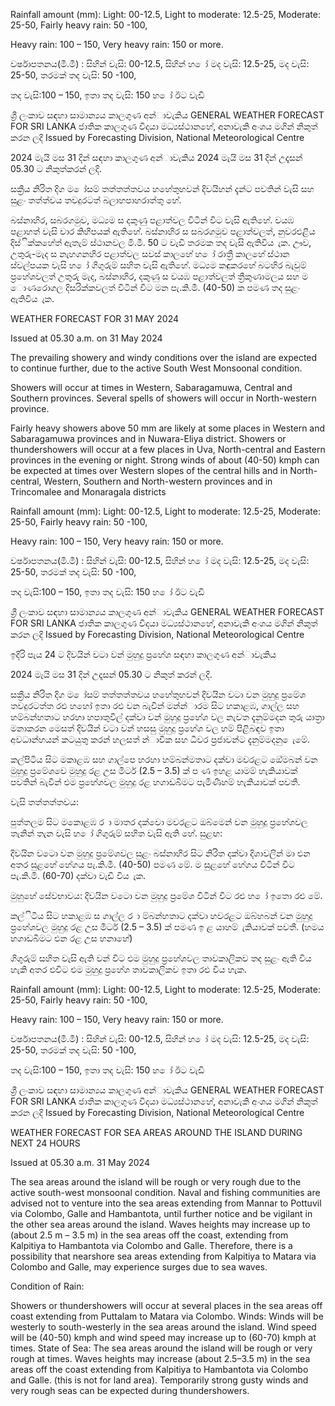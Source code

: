 Rainfall amount (mm): Light: 00-12.5, Light to moderate: 12.5-25, Moderate: 25-50, Fairly heavy rain: 50 -100,

Heavy rain: 100 – 150, Very heavy rain: 150 or more.

වර්ෂාපතනය(මි.මී) : සිහින් වැසි: 00-12.5, සිහින් හ ෝ මද වැසි: 12.5-25, මද වැසි: 25-50, තරමක් තද වැසි: 50 -100,

තද වැසි:100 – 150, ඉතා තද වැසි: 150 හ ෝ ඊට වැඩි

ශ්‍රී ලංකාව සඳහා සාමාන්‍යය කාලගුණ අන්‍ාවැකිය GENERAL WEATHER FORECAST FOR SRI LANKA ජාතික කාලගුණ විදයා මධ්‍යස්ථානහේ, අනාවැකි අංශය මගින් නිකුත් කරන ලදි Issued by Forecasting Division, National Meteorological Centre

2024 මැයි මස 31 දින්‍ සඳහා කාලගුණ අන්‍ාවැකිය 2024 මැයි මස 31 දින්‍ උදෑසන්‍ 05.30 ට නිකුත්කරන්‍ ලදි.

සක්‍රීය නිරිත දිග ම ෝසම් තත්තත්තවය හහේතුහවන් දිවයිහන් දැන්‍ට පවතින්‍ වැසි සහ සුළං තත්ත්වය තවදුරටත් බලාහපාහරාත්තු හේ.

බස්නාහිර, සබරගමුව, මධ්‍යම ස දකුණු පළාත්වල විටින් විට වැසි ඇතිහේ. වයඹ පළාහත් වැසි වාර කිහිපයක් ඇතිහේ. බස්නාහිර ස සබරගමුව පළාත්වලත්, නුවරඑළිය දිස්ික්කහේත් ඇතැම් ස්ථානවල මි.මී. 50 ට වැඩි තරමක තද වැසි ඇතිවිය ැක. ඌව, උතුරු-මැද ස නැහගනහිර පළාත්වල සවස් කාලහේ හ ෝ රාත්‍රී කාලහේ ස්ථාන ස්වල්පයක වැසි හ ෝ ගිගුරුම් සහිත වැසි ඇතිහේ. මධ්‍යම කඳුකරහේ බටහිර බැවුම් ප්‍රහේශවලත් උතුරු මැද, බස්නාහිර, දකුණු ස වයඹ පළාත්වලත් ත්‍රීකුණාමලය සහ ම ොණරොගල දිසරික්කවලත් විටින් විට මන පැ.කි.මී. (40-50) ක පමණ තද සුළං ඇතිවිය ැක.

WEATHER FORECAST FOR 31 MAY 2024

Issued at 05.30 a.m. on 31 May 2024

The prevailing showery and windy conditions over the island are expected to continue further, due to the active South West Monsoonal condition.

Showers will occur at times in Western, Sabaragamuwa, Central and Southern provinces. Several spells of showers will occur in North-western province.

Fairly heavy showers above 50 mm are likely at some places in Western and Sabaragamuwa provinces and in Nuwara-Eliya district. Showers or thundershowers will occur at a few places in Uva, North-central and Eastern provinces in the evening or night. Strong winds of about (40-50) kmph can be expected at times over Western slopes of the central hills and in North-central, Western, Southern and North-western provinces and in Trincomalee and Monaragala districts

Rainfall amount (mm): Light: 00-12.5, Light to moderate: 12.5-25, Moderate: 25-50, Fairly heavy rain: 50 -100,

Heavy rain: 100 – 150, Very heavy rain: 150 or more.

වර්ෂාපතනය(මි.මී) : සිහින් වැසි: 00-12.5, සිහින් හ ෝ මද වැසි: 12.5-25, මද වැසි: 25-50, තරමක් තද වැසි: 50 -100,

තද වැසි:100 – 150, ඉතා තද වැසි: 150 හ ෝ ඊට වැඩි

ශ්‍රී ලංකාව සඳහා සාමාන්‍යය කාලගුණ අන්‍ාවැකිය GENERAL WEATHER FORECAST FOR SRI LANKA ජාතික කාලගුණ විදයා මධ්‍යස්ථානහේ, අනාවැකි අංශය මගින් නිකුත් කරන ලදි Issued by Forecasting Division, National Meteorological Centre

ඉදිරි පැය 24 ට දිවයින්‍ වටා වන්‍ මුහුදු ප්‍රහේශ සඳහා කාලගුණ අන්‍ාවැකිය

2024 මැයි මස 31 දින්‍ උදෑසන්‍ 05.30 ට නිකුත් කරන්‍ ලදි.

සක්‍රීය නිරිත දිග ම ෝසම් තත්තත්තවය හහේතුහවන් දිවයින වටා වන මුහුදු ප්‍රමේශ තවදුරටත්ත රළු හහෝ ඉතා රළු වන බැවින් මන්න්‍ාරම සිට හකාළඹ, ගාල්ල සහ හම්බන්හතාට හරහා හපාතුවිල් දක්වා වන්‍ මුහුදු ප්‍රහේශ වල නැවත දැනුම්මදන තුරු යාත්‍රා මනාකරන මෙසත් දිවයින්‍ වටා වන්‍ හසසු මුහුදු ප්‍රහේශ වල හම් පිළිබඳව ඉතා අවධාන්‍හයන් කටයුතු කරන්‍ හලසත් න්‍ාවික සහ ධීවර ප්‍රජාවන්ට දැනුම්මදනු ෙැමේ.

කල්පිටිය සිට මකාළඹ සහ ගාල්පෙ හරහා හම්බන්මතාට දක්වා මවරළට ඔේමබන් වන මුහුදු ප්‍රමේශවෙ මුහුදු රළ උස මීටර් (2.5 – 3.5) ක් ප ණ ඉහළ යාමම් හැකියාවක් පවතින්‍ බැවින් එම ප්‍රහේශවල මුහුදු රළ හගාඩබිමට පැමිණීහම් හැකියාවක් පවතී.

වැසි තත්තත්තවය:

පුත්තලම සිට මකොළඹ ර ා මාතර දක්වො මවරළට ඔබ්මෙන් වන මුහුදු ප්‍රහේශවල තැනින් තැන වැසි හ ෝ ගිගුරුම් සහිත වැසි ඇති හේ. සුළඟ:

දිවයින වටො වන මුහුදු ප්‍රමේශවල සුළං බස්නාහිර සිට නිරිත දක්වා දිශාවලින් මා එන අතර සුළහේ හේගය පැ.කි.මී. (40-50) පමණ මේ. ම සුළහේ හේගය විටින් විට පැ.කි.මී. (60-70) දක්වා වැඩි විය ැක.

මුහුහේ සේවභාවය: දිවයින වටො වන මුහුදු ප්‍රමේශ විටින් විට රළු හ ෝ ඉතො රළු මේ.

කල්ිටිය සිට හකාළඹ ස ගාල්ල ර ා ම්බන්හතාට දක්වා හවරළට ඔබ්හබන් වන මුහුදු ප්‍රහේශවල මුහුදු රළ උස මීටර් (2.5 – 3.5) ක් පමණ ඉ ළ යාහම් ැකියාවක් පවතී. (හමය හගාඩබිමට එන රළ උස හනාහේ)

ගිගුරුම් සහිත වැසි ඇති වන්‍ විට එම මුහුදු ප්‍රහේශවල තාවකාලිකව තද සුළං ඇති විය හැකි අතර එවිට එම මුහුදු ප්‍රහේශ තාවකාලිකව ඉතා රළු විය හැක.

Rainfall amount (mm): Light: 00-12.5, Light to moderate: 12.5-25, Moderate: 25-50, Fairly heavy rain: 50 -100,

Heavy rain: 100 – 150, Very heavy rain: 150 or more.

වර්ෂාපතනය(මි.මී) : සිහින් වැසි: 00-12.5, සිහින් හ ෝ මද වැසි: 12.5-25, මද වැසි: 25-50, තරමක් තද වැසි: 50 -100,

තද වැසි:100 – 150, ඉතා තද වැසි: 150 හ ෝ ඊට වැඩි

ශ්‍රී ලංකාව සඳහා සාමාන්‍යය කාලගුණ අන්‍ාවැකිය GENERAL WEATHER FORECAST FOR SRI LANKA ජාතික කාලගුණ විදයා මධ්‍යස්ථානහේ, අනාවැකි අංශය මගින් නිකුත් කරන ලදි Issued by Forecasting Division, National Meteorological Centre

WEATHER FORECAST FOR SEA AREAS AROUND THE ISLAND DURING NEXT 24 HOURS

Issued at 05.30 a.m. 31 May 2024

The sea areas around the island will be rough or very rough due to the active south-west monsoonal condition. Naval and fishing communities are advised not to venture into the sea areas extending from Mannar to Pottuvil via Colombo, Galle and Hambantota, until further notice and be vigilant in the other sea areas around the island. Waves heights may increase up to (about 2.5 m – 3.5 m) in the sea areas off the coast, extending from Kalpitiya to Hambantota via Colombo and Galle. Therefore, there is a possibility that nearshore sea areas extending from Kalpitiya to Matara via Colombo and Galle, may experience surges due to sea waves.

Condition of Rain:

Showers or thundershowers will occur at several places in the sea areas off coast extending from Puttalam to Matara via Colombo. Winds: Winds will be westerly to south-westerly in the sea areas around the island. Wind speed will be (40-50) kmph and wind speed may increase up to (60-70) kmph at times. State of Sea: The sea areas around the island will be rough or very rough at times. Waves heights may increase (about 2.5–3.5 m) in the sea areas off the coast extending from Kalpitiya to Hambantota via Colombo and Galle. (this is not for land area). Temporarily strong gusty winds and very rough seas can be expected during thundershowers.